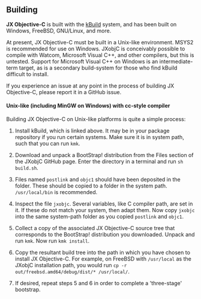 ## Building ##

**JX Objective-C** is built with the [kBuild](http://trac.netlabs.org/kbuild/)
system, and has been built on Windows, FreeBSD, GNU/Linux, and more.

At present, JX Objective-C must be built in a Unix-like environment. MSYS2
is recommended for use on Windows. JXobjC is conceivably possible to compile
with Watcom, Microsoft Visual C++, and other compilers, but this is untested.
Support for Microsoft Visual C++ on Windows is an intermediate-term target, as
is a secondary build-system for those who find kBuild difficult to install.

If you experience an issue at any point in the process of building JX
Objective-C, please report it in a GitHub issue.

#### Unix-like (including MinGW on Windows) with cc-style compiler ####

Building JX Objective-C on Unix-like platforms is quite a simple process:

1. Install kBuild, which is linked above. It may be in your package repository
   if you run certain systems. Make sure it is in system path, such that you can
   run `kmk`.

2. Download and unpack a BootStrap! distribution from the Files section of the
   JXobjC GitHub page. Enter the directory in a terminal and run `sh build.sh`.

3. Files named `postlink` and `objc1` should have been deposited in the folder.
   These should be copied to a folder in the system path. `/usr/local/bin` is
   recommended.

4. Inspect the file `jxobjc`. Several variables, like C compiler path, are set
   in it. If these do not match your system, then adapt them. Now copy `jxobjc`
   into the same system-path folder as you copied `postlink` and `objc1`.

5. Collect a copy of the associated JX Objective-C source tree that corresponds
   to the BootStrap! distribution you downloaded. Unpack and run `kmk`. Now run
   `kmk install`.

6. Copy the resultant build tree into the path in which you have chosen to
   install JX Objective-C. For example, on FreeBSD with `/usr/local` as the
   JXobjC installation path, you would run `cp -r out/freebsd.amd64/debug/dist/*
   /usr/local/`.

7. If desired, repeat steps 5 and 6 in order to complete a 'three-stage'
   bootstrap.
